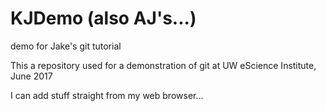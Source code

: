 # KJDemo (also AJ's...)
demo for Jake's git tutorial

This a repository used for a demonstration of git at UW eScience Institute, June 2017

I can add stuff straight from my web browser...
